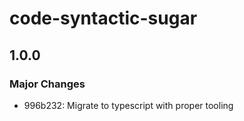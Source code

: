 # code-syntactic-sugar

## 1.0.0

### Major Changes

- 996b232: Migrate to typescript with proper tooling
